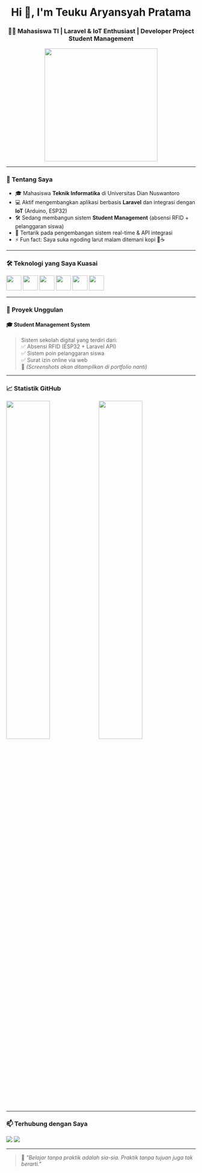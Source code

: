 <h1 align="center">Hi 👋, I'm Teuku Aryansyah Pratama</h1>
<h3 align="center">👨‍💻 Mahasiswa TI | Laravel & IoT Enthusiast | Developer Project Student Management</h3>

<p align="center">
  <img src="https://cdn.dribbble.com/users/1162077/screenshots/3848914/programmer.gif" width="300"/>
</p>

---

### 🚀 Tentang Saya
- 🎓 Mahasiswa **Teknik Informatika** di Universitas Dian Nuswantoro  
- 💻 Aktif mengembangkan aplikasi berbasis **Laravel** dan integrasi dengan **IoT** (Arduino, ESP32)  
- 🛠️ Sedang membangun sistem **Student Management** (absensi RFID + pelanggaran siswa)  
- 📡 Tertarik pada pengembangan sistem real-time & API integrasi  
- ⚡ Fun fact: Saya suka ngoding larut malam ditemani kopi 🤖☕

---

### 🛠️ Teknologi yang Saya Kuasai
<p align="left">
  <img src="https://cdn.jsdelivr.net/gh/devicons/devicon/icons/laravel/laravel-plain.svg" width="40" />
  <img src="https://cdn.jsdelivr.net/gh/devicons/devicon/icons/flutter/flutter-original.svg" width="40" />
  <img src="https://cdn.jsdelivr.net/gh/devicons/devicon/icons/mysql/mysql-original.svg" width="40" />
  <img src="https://cdn.jsdelivr.net/gh/devicons/devicon/icons/git/git-original.svg" width="40" />
  <img src="https://cdn.jsdelivr.net/gh/devicons/devicon/icons/arduino/arduino-original.svg" width="40" />
  <img src="https://cdn.jsdelivr.net/gh/devicons/devicon/icons/github/github-original.svg" width="40" />
</p>

---

### 📌 Proyek Unggulan

#### 🎓 Student Management System  
> Sistem sekolah digital yang terdiri dari:  
> ✅ Absensi RFID (ESP32 + Laravel API)  
> ✅ Sistem poin pelanggaran siswa  
> ✅ Surat izin online via web  
> 🔗 *(Screenshots akan ditampilkan di portfolio nanti)*

---

### 📈 Statistik GitHub

<p align="left">
  <img src="https://github-readme-stats.vercel.app/api?username=hosigakitama&show_icons=true&theme=radical" width="48%" />
  <img src="https://github-readme-streak-stats.herokuapp.com/?user=hosigakitama&theme=radical" width="48%" />
</p>

---

### 📫 Terhubung dengan Saya
<p align="left">
  <a href="mailto:teuku.aryansyah@email.com" target="_blank"><img src="https://img.shields.io/badge/Gmail-D14836?style=for-the-badge&logo=gmail&logoColor=white" /></a>
  <a href="https://linkedin.com/in/namalinkedin" target="_blank"><img src="https://img.shields.io/badge/LinkedIn-0A66C2?style=for-the-badge&logo=linkedin&logoColor=white" /></a>
</p>

---

> 🧠 *"Belajar tanpa praktik adalah sia-sia. Praktik tanpa tujuan juga tak berarti."*
